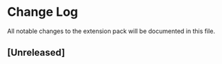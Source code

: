# Change Log
All notable changes to the extension pack will be documented in this file.

## [Unreleased]
